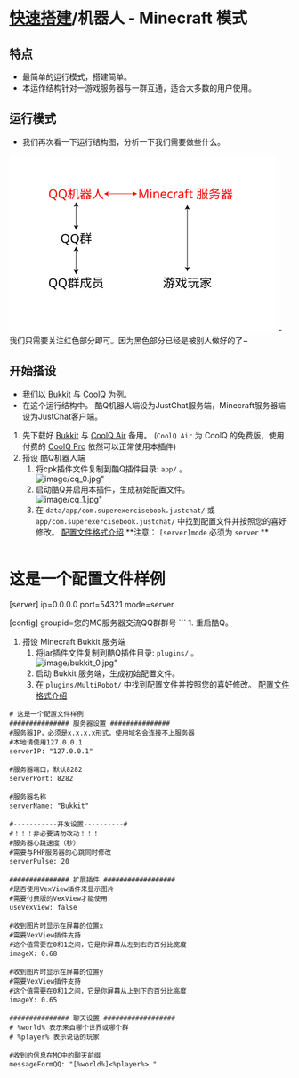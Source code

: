 # [快速搭建](../)/机器人 - Minecraft 模式

## 特点
- 最简单的运行模式，搭建简单。
- 本运作结构针对一游戏服务器与一群互通，适合大多数的用户使用。

## 运行模式
- 我们再次看一下运行结构图，分析一下我们需要做些什么。</br>
<img src="image/structure.svg" width="480"/>
- 我们只需要关注红色部分即可。因为黑色部分已经是被别人做好的了~

## 开始搭设
- 我们以 [Bukkit](../../install/bukkit) 与 [CoolQ](../../install/coolq) 为例。
- 在这个运行结构中。 酷Q机器人端设为JustChat服务端，Minecraft服务器端设为JustChat客户端。
1. 先下载好 [Bukkit](https://bukkit.org) 与 [CoolQ Air](https://cq.im/air) 备用。 
(```CoolQ Air``` 为 CoolQ 的免费版，使用付费的 [CoolQ Pro](https://cq.im/pro) 依然可以正常使用本插件)
1. 搭设 酷Q机器人端
	1. 将cpk插件文件复制到酷Q插件目录: ```app/``` 。
	</br>![image/cq_0.jpg"]()
	1. 启动酷Q并启用本插件，生成初始配置文件。
	</br>![image/cq_1.jpg"]()
	1. 在 ```data/app/com.superexercisebook.justchat/``` 或 ```app/com.superexercisebook.justchat/``` 中找到配置文件并按照您的喜好修改。
	[配置文件格式介绍](../../install/coolq/#配置文件)
	**注意： ```[server]mode``` 必须为 ```server``` **
	```
# 这是一个配置文件样例
[server]
ip=0.0.0.0
port=54321
mode=server

[config]
groupid=您的MC服务器交流QQ群群号
	```
	1. 重启酷Q。
1. 搭设 Minecraft Bukkit 服务端
	1. 将jar插件文件复制到酷Q插件目录: ```plugins/``` 。
	</br>![image/bukkit_0.jpg"]()
	1. 启动 Bukkit 服务端，生成初始配置文件。
	1. 在 ```plugins/MultiRobot/```  中找到配置文件并按照您的喜好修改。
	[配置文件格式介绍](../../install/bukkit/#配置文件)
```
# 这是一个配置文件样例
############### 服务器设置 ###############
#服务器IP，必须是x.x.x.x形式，使用域名会连接不上服务器
#本地请使用127.0.0.1
serverIP: "127.0.0.1"

#服务器端口，默认8282
serverPort: 8282

#服务器名称
serverName: "Bukkit"

#-----------开发设置----------#
#！！！非必要请勿改动！！！
#服务器心跳速度（秒）
#需要与PHP服务器的心跳同时修改
serverPulse: 20

############### 扩展插件 ##################
#是否使用VexView插件来显示图片
#需要付费版的VexView才能使用
useVexView: false

#收到图片时显示在屏幕的位置x
#需要VexView插件支持
#这个值需要在0和1之间，它是你屏幕从左到右的百分比宽度
imageX: 0.68

#收到图片时显示在屏幕的位置y
#需要VexView插件支持
#这个值需要在0和1之间，它是你屏幕从上到下的百分比高度
imageY: 0.65

############### 聊天设置 ##################
# %world% 表示来自哪个世界或哪个群
# %player% 表示说话的玩家

#收到的信息在MC中的聊天前缀
messageFormQQ: "[%world%]<%player%> "
```